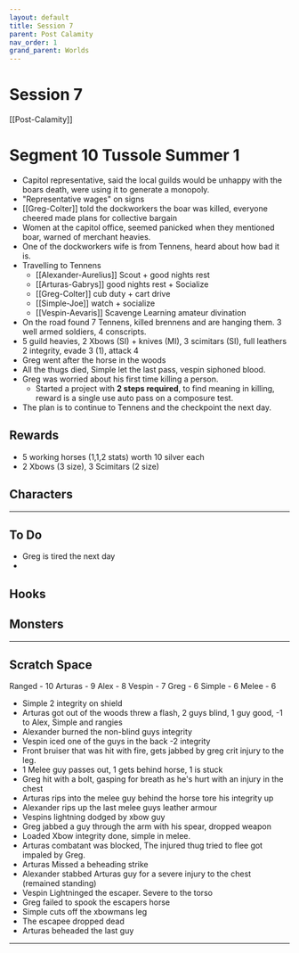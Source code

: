 ```yaml
---
layout: default
title: Session 7
parent: Post Calamity
nav_order: 1
grand_parent: Worlds
---
```

# Session 7
[[Post-Calamity]]
# Segment 10 Tussole Summer 1
* Capitol representative, said the local guilds would be unhappy with the boars death, were using it to generate a monopoly.
* "Representative wages" on signs
* [[Greg-Colter]] told the dockworkers the boar was killed, everyone cheered made plans for collective bargain
* Women at the capitol office, seemed panicked when they mentioned boar, warned of merchant heavies.
* One of the dockworkers wife is from Tennens, heard about how bad it is.
* Travelling to Tennens
	* [[Alexander-Aurelius]] Scout + good nights rest
	* [[Arturas-Gabrys]] good nights rest + Socialize
	* [[Greg-Colter]] cub duty + cart drive
	* [[Simple-Joe]] watch + socialize
	* [[Vespin-Aevaris]] Scavenge Learning amateur divination
* On the road found 7 Tennens, killed brennens and are hanging them. 3 well armed soldiers, 4 conscripts.
* 5 guild heavies, 2 Xbows (SI) + knives (MI), 3 scimitars (SI), full leathers 2 integrity, evade 3 (1), attack 4
* Greg went after the horse in the woods
* All the thugs died, Simple let the last pass, vespin siphoned blood.
* Greg was worried about his first time killing a person.
	* Started a project with **2 steps required**, to find meaning in killing, reward is a single use auto pass on a composure test.
* The plan is to continue to Tennens and the checkpoint the next day.





## Rewards

* 5 working horses (1,1,2 stats) worth 10 silver each
* 2 Xbows (3 size), 3 Scimitars (2 size)


## Characters
 ---

## To Do
* Greg is tired the next day
* 

## Hooks


## Monsters




---

## Scratch Space


Ranged - 10
Arturas - 9
Alex - 8
Vespin - 7
Greg - 6
Simple - 6
Melee - 6

* Simple 2 integrity on shield
* Arturas got out of the woods threw a flash, 2 guys blind, 1 guy good, -1 to Alex, Simple and rangies
* Alexander burned the non-blind guys integrity
* Vespin iced one of the guys in the back -2 integrity
* Front bruiser that was hit with fire, gets jabbed by greg crit injury to the leg. 
* 1 Melee guy passes out, 1 gets behind horse, 1 is stuck
* Greg hit with a bolt, gasping for breath as he's hurt with an injury in the chest
* Arturas rips into the melee guy behind the horse tore his integrity up
* Alexander rips up the last melee guys leather armour
* Vespins lightning dodged by xbow guy
* Greg jabbed a guy through the arm with his spear, dropped weapon
* Loaded Xbow integrity done, simple in melee.
* Arturas combatant was blocked, The injured thug tried to flee got impaled by Greg.
* Arturas Missed a beheading strike
* Alexander stabbed Arturas guy for a severe injury to the chest (remained standing)
* Vespin Lightninged the escaper. Severe to the torso
* Greg failed to spook the escapers horse
* Simple cuts off the xbowmans leg
* The escapee dropped dead
* Arturas beheaded the last guy





---